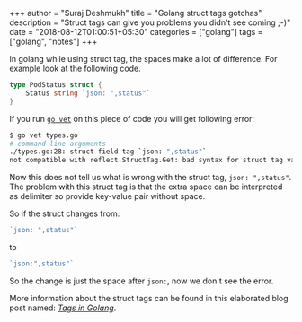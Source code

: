 +++
author = "Suraj Deshmukh"
title = "Golang struct tags gotchas"
description = "Struct tags can give you problems you didn't see coming ;-)"
date = "2018-08-12T01:00:51+05:30"
categories = ["golang"]
tags = ["golang", "notes"]
+++

In golang while using struct tag, the spaces make a lot of difference. For example look at the following code.

```go
type PodStatus struct {
	Status string `json: ",status"`
}
```

If you run [`go vet`](https://golang.org/cmd/vet/) on this piece of code you will get following error:

```bash
$ go vet types.go 
# command-line-arguments
./types.go:28: struct field tag `json: ",status"` 
not compatible with reflect.StructTag.Get: bad syntax for struct tag value
```

Now this does not tell us what is wrong with the struct tag, `json: ",status"`. The problem with this struct tag is that the extra space can be interpreted as delimiter so provide key-value pair without space.

So if the struct changes from:

```go
`json: ",status"`
```

to

```go
`json:",status"`
```

So the change is just the space after `json:`, now we don't see the error.

More information about the struct tags can be found in this elaborated blog post named: [*Tags in Golang*](https://medium.com/golangspec/tags-in-golang-3e5db0b8ef3e).
